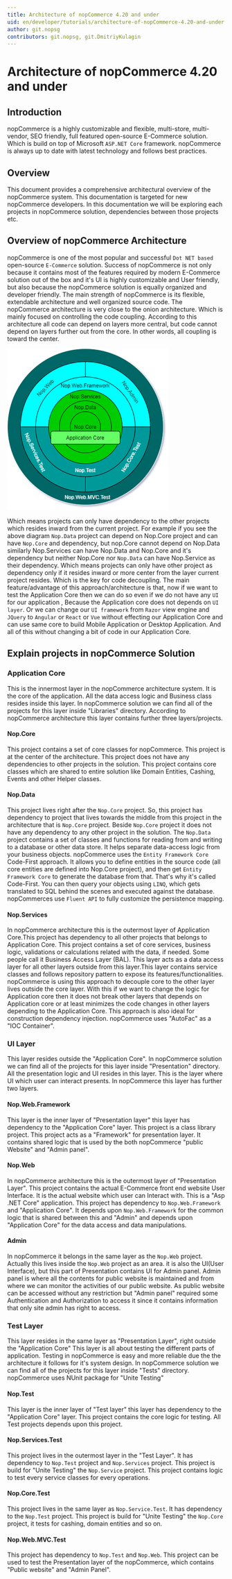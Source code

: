 ```yaml
---
title: Architecture of nopCommerce 4.20 and under
uid: en/developer/tutorials/architecture-of-nopCommerce-4.20-and-under
author: git.nopsg
contributors: git.nopsg, git.DmitriyKulagin
---
```


# Architecture of nopCommerce 4.20 and under

## Introduction

nopCommerce is a highly customizable and flexible, multi-store, multi-vendor, SEO friendly, full featured open-source E-Commerce solution. Which is build on top of Microsoft `ASP.NET Core` framework. nopCommerce is always up to date with latest technology and follows best practices.

## Overview

This document provides a comprehensive architectural overview of the nopCommerce system. This documentation is targeted for new nopCommerce developers. In this documentation we will be exploring each projects in nopCommerce solution, dependencies between those projects etc.

## Overview of nopCommerce Architecture

nopCommerce is one of the most popular and successful `Dot NET based` open-source `E-Commerce` solution. Success of nopCommerce is not only because it contains most of the features required by modern E-Commerce solution out of the box and it's UI is highly customizable and User friendly, but also because the nopCommerce solution is equally organized and developer friendly. The main strength of nopCommerce is its flexible, extendable architecture and well organized source code. The nopCommerce architecture is very close to the onion architecture. Which is mainly focused on controlling the code coupling. According to this architecture all code can depend on layers more central, but code cannot depend on layers further out from the core.  In other words, all coupling is toward the center.

![nopCommerceArchitecturalDiagram](_static/architecture-of-nopCommerce-4.20-and-under/nopCommerceArchitecture.png)

Which means projects can only have dependency to the other projects which resides inward from the current project. For example if you see the above diagram `Nop.Data` project can depend on Nop.Core project and can have `Nop.Core` and dependency, but nop.Core cannot depend on Nop.Data similarly Nop.Services can have Nop.Data and Nop.Core and it's dependency but neither Nop.Core nor `Nop.Data` can have Nop.Service as their dependency. Which means projects can only have other project as dependency only if it resides inward or more center from the layer current project resides. Which is the key for code decoupling. The main feature/advantage of this approach/architecture is that, now if we want to test the Application Core then we can do so even if we do not have any `UI` for our application , Because the Application core does not depends on `UI layer`. Or we can change our `UI framework` from `Razor` view engine and `JQuery` to `Angular` or `React` or `Vue` without effecting our Application Core and can use same core to build Mobile Application or Desktop Application. And all of this without changing a bit of code in our Application Core.

## Explain projects in nopCommerce Solution

### Application Core

This is the innermost layer in the nopCommerce architecture system. It is the core of the application. All the data access logic and Business class resides inside this layer. In nopCommerce solution we can find all of the projects for this layer inside "Libraries" directory. According to nopCommerce architecture this layer contains further three layers/projects.

#### Nop.Core

This project contains a set of core classes for nopCommerce. This project is at the center of the architecture. This project does not have any dependencies to other projects in the solution. This project contains core classes which are shared to entire solution like Domain Entities, Cashing, Events and other Helper classes.

#### Nop.Data

This project lives right after the `Nop.Core` project. So, this project has dependency to project that lives towards the middle from this project in the architecture that is `Nop.Core` project. Beside `Nop.Core` project it does not have any dependency to any other project in the solution. The `Nop.Data` project contains a set of classes and functions for reading from and writing to a database or other data store. It helps separate data-access logic from your business objects. nopCommerce uses the `Entity Framework Core` Code-First approach. It allows you to define entities in the source code (all core entities are defined into Nop.Core project), and then get `Entity Framework Core` to generate the database from that. That's why it's called Code-First. You can then query your objects using `LINQ`, which gets translated to SQL behind the scenes and executed against the database. nopCommerces use `Fluent API` to fully customize the persistence mapping.

#### Nop.Services

In nopCommerce architecture this is the outermost layer of Application Core.This project has dependency to all other projects that belongs to Application Core. This project contains a set of core services, business logic, validations or calculations related with the data, if needed. Some people call it Business Access Layer (BAL). This layer acts as a data access layer for all other layers outside from this layer.This layer contains service classes and follows repository pattern to expose its features/functionalities. nopCommerce is using this approach to decouple core to the other layer lives outside the core layer. With this if we want to change the logic for Application core then it does not break other layers that depends on Application core or at least minimizes the code changes in other layers depending to the Application Core. This approach is also ideal for construction dependency injection. nopCommerce uses "AutoFac" as a "IOC Container".

### UI Layer

This layer resides outside the "Application Core". In nopCommerce solution we can find all of the projects for this layer inside "Presentation" directory. All the presentation logic and UI resides in this layer. This is the layer where UI which user can interact presents. In nopCommerce this layer has further two layers.

#### Nop.Web.Framework

This layer is the inner layer of "Presentation layer" this layer has dependency to the "Application Core" layer. This project is a class library project. This project acts as a "Framework" for presentation layer. It contains shared logic that is used by the both nopCommerce "public Website" and "Admin panel".

#### Nop.Web

In nopCommerce architecture this is the outermost layer of "Presentation Layer". This project contains the actual E-Commerce front end website User Interface. It is the actual website which user can Interact with. This is a "Asp .NET Core" application. This project has dependency to `Nop.Web.Framework` and "Application Core". It depends upon `Nop.Web.Framework` for the common logic that is shared between this and "Admin" and depends upon "Application Core" for the data access and data manipulations.

#### Admin

In nopCommerce it belongs in the same layer as the `Nop.Web` project. Actually this lives inside the `Nop.Web` project as an area. it is also the UI(User Interface), but this part of Presentation contains UI for Admin panel. Admin panel is where all the contents for public website is maintained and from where we can monitor the activities of our public website. As public website can be accessed without any restriction but "Admin panel" required some Authentication and Authorization to access it since it contains information that only site admin has right to access.

### Test Layer

This layer resides in the same layer as "Presentation Layer", right outside the "Application Core" This layer is all about testing the different parts of application. Testing in nopCommerce is easy and more reliable due the the architecture it follows for it's system design. In nopCommerce solution we can find all of the projects for this layer inside "Tests" directory. nopCommerce uses NUnit package for "Unite Testing"

#### Nop.Test

This layer is the inner layer of "Test layer" this layer has dependency to the "Application Core" layer. This project contains the core logic for testing. All Test projects depends upon this project.

#### Nop.Services.Test

This project lives in the outermost layer in the "Test Layer". It has dependency to `Nop.Test` project and `Nop.Services` project. This project is build for "Unite Testing" the `Nop.Service` project. This project contains logic to test every service classes for every operations.

#### Nop.Core.Test

This project lives in the same layer as `Nop.Service.Test`. It has dependency to the `Nop.Test` project. This project is build for "Unite Testing" the `Nop.Core` project, it tests for cashing, domain entities and so on.

#### Nop.Web.MVC.Test

This project has dependency to `Nop.Test` and `Nop.Web`. This project can be used to test the Presentation layer of the nopCommerce, which contains "Public website" and "Admin Panel".
